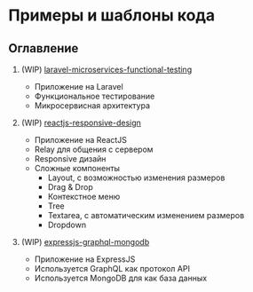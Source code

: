 # Примеры и шаблоны кода

## Оглавление

1. (WIP) [laravel-microservices-functional-testing](./laravel-microservices-functional-testing)
   - Приложение на Laravel
   - Функциональное тестирование
   - Микросервисная архитектура

2. (WIP) [reactjs-responsive-design](./reactjs-responsive-design)
   - Приложение на ReactJS
   - Relay для общения с сервером
   - Responsive дизайн
   - Сложные компоненты
     - Layout, с возможностью изменения размеров
     - Drag & Drop
     - Контекстное меню
     - Tree
     - Textarea, с автоматическим изменением размеров
     - Dropdown

3. (WIP) [expressjs-graphql-mongodb](./expressjs-graphql-mongodb)
   - Приложение на ExpressJS
   - Используется GraphQL как протокол API
   - Используется MongoDB для как база данных
